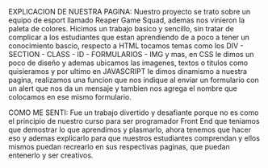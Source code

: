 EXPLICACION DE NUESTRA PAGINA:
Nuestro proyecto se trato sobre un equipo de esport llamado Reaper Game Squad, ademas nos vinieron la paleta de colores. Hicimos un trabajo basico y sencillo, sin tratar de complicar a los estudiantes que estan aprendiendo de a poco a tener un conocimiento bascio, respecto a HTML tocamos temas como los DIV - SECTION - CLASS - ID - FORMULARIOS - IMG y mas, en CSS le dimos un poco de diseño y ademas ubicamos las imagenes, textos o titulos como quisieramos y por ultimo en JAVASCRIPT le dimos dinamismo a nuestra pagina, realizamos una funcion que nos indique al enviar un formulario con un alert que nos da un mensaje y tambien nos agrega el nombre que colocamos en ese mismo formulario. 

COMO ME SENTI:
Fue un trabajo divertido y desafiante porque no es como el principio de nuestro curso para ser programador Front End que teniamos que demostrar lo que aprendimos y plasmarlo, ahora tenemos que hacer eso y ademas explicarlo para que nuestros estudiantes comprendan y ellos mismos puedan recrearlo en sus respectivas paginas, que puedan entenerlo y ser creativos. 